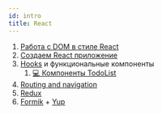```yaml
---
id: intro
title: React
---
```


1. [Работа с DOM в стиле React](01-react-like-dom.md)
2. [Создаем React приложение](02-react-app.md)
3. [Hooks](03-hooks.md) и функциональные компоненты
   1. [💻 Компоненты TodoList](03.1-todo-list-components.md)
4. [Routing and navigation](04-routing.md)
5. [Redux](05-redux.md)
6. [Formik](https://formik.org) + [Yup](https://github.com/jquense/yup)
